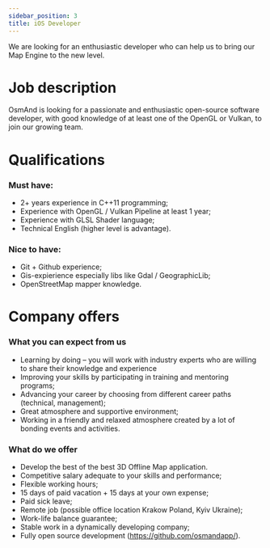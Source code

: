 ```yaml
---
sidebar_position: 3
title: iOS Developer
---
```


We are looking for an enthusiastic developer who can help us to bring our Map Engine to the new level.

# Job description
OsmAnd is looking for a passionate and enthusiastic open-source software developer, with good knowledge of at least one of the OpenGL or Vulkan, to join our growing team.

# Qualifications

### Must have: 
- 2+ years experience  in C++11 programming;
- Experience with OpenGL / Vulkan Pipeline at least 1 year;
- Experience with GLSL Shader language;
- Technical English (higher level is advantage).

### Nice to have:
- Git + Github experience;
- Gis-expierience especially libs like Gdal / GeographicLib;
- OpenStreetMap mapper knowledge.

# Company offers

### What you can expect from us
- Learning by doing – you will work with industry experts who are willing to share their knowledge and experience
- Improving your skills by participating in training and mentoring programs;
- Advancing your career by choosing from different career paths (technical, management);
- Great atmosphere and supportive environment;
- Working in a friendly and relaxed atmosphere created by a lot of bonding events and activities.

### What do we offer
- Develop the best of the best 3D Offline Map application.
- Competitive salary adequate to your skills and performance;
- Flexible working hours;
- 15 days of paid vacation + 15 days at your own expense;
- Paid sick leave;
- Remote job (possible office location Krakow Poland, Kyiv Ukraine);
- Work-life balance guarantee;
- Stable work in a dynamically developing company;
- Fully open source development (https://github.com/osmandapp/).
